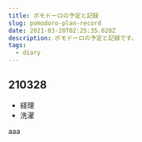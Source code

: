 ```yaml
---
title: ポモドーロの予定と記録
slug: pomodoro-plan-record
date: 2021-03-28T02:25:35.028Z
description: ポモドーロの予定と記録です。
tags:
  - diary
---
```

## 210328

- 経理
- 洗濯

<div class="xxx">
aaa
</div>